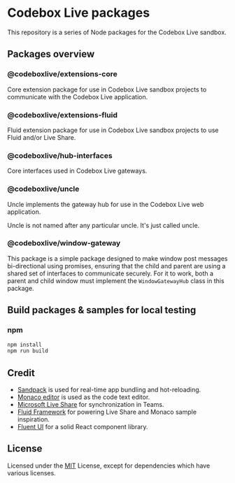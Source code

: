 # Codebox Live packages

This repository is a series of Node packages for the Codebox Live sandbox.

## Packages overview

### @codeboxlive/extensions-core

Core extension package for use in Codebox Live sandbox projects to communicate with the Codebox Live application.

### @codeboxlive/extensions-fluid

Fluid extension package for use in Codebox Live sandbox projects to use Fluid and/or Live Share.

### @codeboxlive/hub-interfaces

Core interfaces used in Codebox Live gateways.

### @codeboxlive/uncle

Uncle implements the gateway hub for use in the Codebox Live web application.

Uncle is not named after any particular uncle. It's just called uncle.

### @codeboxlive/window-gateway

This package is a simple package designed to make window post messages bi-directional using promises, ensuring that the child and parent are using a shared set of interfaces to communicate securely. For it to work, both a parent and child window must implement the `WindowGatewayHub` class in this package.

## Build packages & samples for local testing

### npm

```bash
npm install
npm run build
```

## Credit

- [Sandpack](https://github.com/codesandbox/sandpack) is used for real-time app bundling and hot-reloading.
- [Monaco editor](https://github.com/microsoft/monaco-editor) is used as the code text editor.
- [Microsoft Live Share](https://www.github.com/microsoft/live-share-sdk) for synchronization in Teams.
- [Fluid Framework](https://github.com/microsoft/fluidframework) for powering Live Share and Monaco sample inspiration.
- [Fluent UI](https://github.com/microsoft/fluentui) for a solid React component library.

## License

Licensed under the [MIT](LICENSE) License, except for dependencies which have various licenses.

